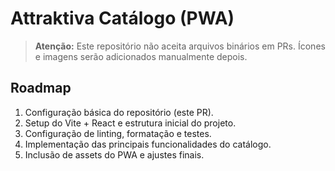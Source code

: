 # Attraktiva Catálogo (PWA)

> **Atenção:** Este repositório não aceita arquivos binários em PRs. Ícones e imagens serão adicionados manualmente depois.

## Roadmap

1. Configuração básica do repositório (este PR).
2. Setup do Vite + React e estrutura inicial do projeto.
3. Configuração de linting, formatação e testes.
4. Implementação das principais funcionalidades do catálogo.
5. Inclusão de assets do PWA e ajustes finais.
